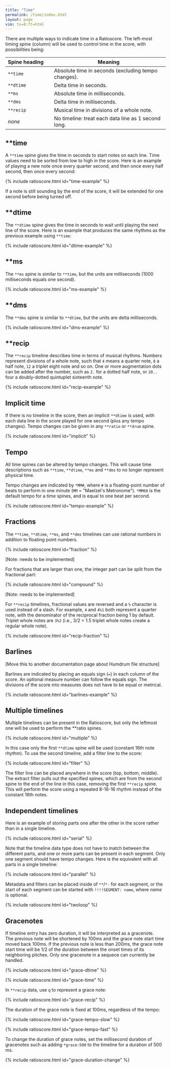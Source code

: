 ```yaml
---
title: "Time"
permalink: /time/index.html
layout: page
vim: ts=8:ft=html
---
```


There are multiple ways to indicate time in a Ratioscore.   The
left-most timing spine (column) will be used to control time in the
score, with possibilities being:

| Spine&nbsp;heading&nbsp;&nbsp;&nbsp;&nbsp; | Meaning                  |
| -------------- | ---------------------------------------------------- |
| `**time`       | Absolute time in seconds (excluding tempo changes).  |
| `**dtime`      | Delta time in seconds.                               |
| `**ms`         | Absolute time in milliseconds.                       |
| `**dms`        | Delta time in milliseconds.                          |
| `**recip`      | Musical time in divisions of a whole note.           |
| *none*         | No timeline: treat each data line as 1 second long.  |



<h2> **time </h2>

A `**time` spine gives the time in seconds to start notes on each
line.  Time values need to be sorted from low to high in the score.
Here is an example of playing a new note once every quarter second,
and then once every half second, then once every second:

{% include ratioscore.html id="time-example" %}
<script type="application/x-ratioscore" id="time-example">
**time	**ratio	**ratio	**ratio
*	*Ikoto	*Ikoto	*Ikoto
*	*ref:C3	*ref:C4	*ref:C5
0	1	.	.
0.25	.	1	.
0.5	.	.	1
0.75	2	.	.
1.25	.	2	.
1.75	.	.	2
2.25	3	.	.
3.25	.	3	.
4.25	.	.	3
5.25	0	.	.
6.25	.	0	.
7.25	.	.	0
*-	*-	*-	*-
</script>

If a note is still sounding by the end of the score, it will be
extended for one second before being turned off.



<h2> **dtime </h2>

The `**dtime` spine gives the time in seconds to wait until playing
the next line of the score.  Here is an example that produces the
same rhythms as the previous example using `**time`:

{% include ratioscore.html id="dtime-example" %}
<script type="application/x-ratioscore" id="dtime-example">
**dtime	**ratio	**ratio	**ratio
*	*Ikoto	*Ikoto	*Ikoto
*	*ref:C3	*ref:C4	*ref:C5
0.25	1	.	.
0.25	.	1	.
0.25	.	.	1
0.50	2	.	.
0.50	.	2	.
0.50	.	.	2
1.00	3	.	.
1.00	.	3	.
1.00	.	.	3
1.00	0	.	.
1.00	.	0	.
1.00	.	.	0
*-	*-	*-	*-
</script>



<h2> **ms </h2>

The `**ms` spine is similar to `**time`, but the units are milliseconds
(1000 milliseconds equals one second).

{% include ratioscore.html id="ms-example" %}
<script type="application/x-ratioscore" id="ms-example">
**ms	**ratio	**ratio	**ratio
*	*Ikoto	*Ikoto	*Ikoto
*	*ref:C3	*ref:C4	*ref:C5
0	1	.	.
250	.	1	.
500	.	.	1
750	2	.	.
1250	.	2	.
1750	.	.	2
2250	3	.	.
3250	.	3	.
4250	.	.	3
5250	0	.	.
6250	.	0	.
7250	.	.	0
*-	*-	*-	*-
</script>



<h2> **dms </h2>

The `**dms` spine is similar to `**dtime`, but the units are delta
milliseconds.

{% include ratioscore.html id="dms-example" %}
<script type="application/x-ratioscore" id="dms-example">
**dms	**ratio	**ratio	**ratio
*	*Ikoto	*Ikoto	*Ikoto
*	*ref:C3	*ref:C4	*ref:C5
250	1	.	.
250	.	1	.
250	.	.	1
500	2	.	.
500	.	2	.
500	.	.	2
1000	3	.	.
1000	.	3	.
1000	.	.	3
1000	0	.	.
1000	.	0	.
1000	.	.	0
*-	*-	*-	*-
</script>


<h2> **recip </h2>

The `**recip` timeline describes time in terms of musical rhythms.
Numbers represent divisions of a whole note, such that `4` means a
quarter note, `8` a half note, `12` a triplet eight note and so on.
One or more augmentation dots can be added after the number, such
as `2.` for a dotted half note, or `20..` four a doubly-dotted
quintuplet sixteenth note.

{% include ratioscore.html id="recip-example" %}
<script type="application/x-ratioscore" id="recip-example">
**recip	**ratio	**ratio	**ratio
*	*Ikoto	*Ikoto	*Ikoto
*	*ref:C3	*ref:C4	*ref:C5
16	1	.	.
16	.	1	.
16	.	.	1
8	2	.	.
8	.	2	.
8	.	.	2
4	3	.	.
4	.	3	.
4	.	.	3
4	0	.	.
4	.	0	.
4	.	.	0
*-	*-	*-	*-
</script>

<h2 data-sidebar="Implicit"> Implicit time </h2>

If there is no timeline in the score, then an implicit `**dtime` is used, with each
data line in the score played for one second (plus any tempo changes).  Tempo changes
can be given in any `**ratio` or `**drum` spine.

{% include ratioscore.html id="implicit" %}
<script type="application/x-ratioscore" id="implicit">
**ratio	**ratio	**ratio
*Ikoto	*Ikoto	*Ikoto
*ref:C3	*ref:C4	*ref:C5
*MM240	*	*
1	.	.
.	1	.
.	.	1
2	.	.
.	2	.
.	.	2
*MM150	*	*
3	.	.
.	3	.
.	.	3
0	.	.
.	0	.
.	.	0
*-	*-	*-
</script>


<h2> Tempo </h2>

All time spines can be altered by tempo changes.  This will cause
time descriptions such as `**time`, `**dtime`, `**ms` and `**dms`
to no longer represent physical time.

Tempo changes are indicated by `*MM#`, where `#` is a floating-point
number of beats to perform in one minute (`MM` = "Maelzel's Metronome").
`*MM60` is the default tempo for a time spines, and is equal to one
beat per second.

{% include ratioscore.html id="tempo-example" %}
<script type="application/x-ratioscore" id="tempo-example">
**recip	**ratio	**ratio
*	*Iorgan	*Iclars
*	*ref:C3	*ref:C4
8	1	.
8	.	2/1
*MM68	*	*
8	3/2	.
8	.	4/3
*MM76	*	*
8	5/4	.
8	.	6/5
*MM82	*	*
8	7/6	.
8	.	8/7
*MM90	*	*
8	9/8	.
8	.	10/9
*MM98	*	*
8	11/10	.
8	.	12/11
*MM106	*	*
8	13/12	.
8	.	14/13
*MM114	*	*
8	15/14	.
8	.	16/15
*MM122	*	*
8	17/16	.
8	.	18/17
*MM130	*	*
8	19/18	.
8	.	20/19
*MM60	*	*
8	1	.
8	.	1
8	0	.
8	.	0
*-	*-	*-
</script>



<h2> Fractions </h2>

The `**time`, `**dtime`, `**ms`, and `**dms` timelines can use rational numbers in 
addition to floating point numbers.

{% include ratioscore.html id="fraction" %}
<script type="application/x-ratioscore" id="fraction">
**dtime	**ratio
*	*Iflt
*	*ref:A3
1/2	1
1/2	2
1/4	1
1/4	2
1/8	1
3/8	2
1/12	1
1/12	2
1/12	1
1/12	2
1/12	1
1/12	2
1	1
*-	*-
</script>
[Note: needs to be implemented]


For fractions that are larger than one, the integer part can be split from
the fractional part:

{% include ratioscore.html id="compound" %}
<script type="application/x-ratioscore" id="compound">
**time	**ratio
*	*Iflt
*	*ref:A3
0	1
1/2	2
1	1
1+1/4	2
1+1/2	1
1+5/8	2
1+6/8	1
2	2
2+1/12	1
2+2/12	2
2+3/12	1
2+4/12	2
2+5/12	1
*-	*-
</script>
[Note: needs to be implemented]


For `**recip` timelines, fractional values are reversed and a `%` character is used
instead of a slash.  For example, `4` and `4%1` both represent a quarter note, with the
denominator of the reciprocal fraction being 1 by default.  Triplet whole notes
are `3%2` (i.e., 3/2 = 1.5 triplet whole notes create a regular whole note).

{% include ratioscore.html id="recip-fraction" %}
<script type="application/x-ratioscore" id="recip-fraction">
**recip	**ratio
*	*Iclars
*MM120	*ref:C3
4	1
8	2
8	1
4	3
8	1
8	4
3%2	1
3%2	5
3%2	1
3	6
3	1
3	7
1	1
*-	*-
</script>

<h2> Barlines </h2>

[Move this to another documentation page about Humdrum file structure]

Barlines are indicated by placing an equals sign (`=`) in each column of the
score.  An optional measure number can follow the equals sign.  The divisions
of the score into measures does not have to be equal or metrical.

{% include ratioscore.html id="barlines-example" %}
<script type="application/x-ratioscore" id="barlines-example">
**dtime	**ratio
*	*Iflt
*	*ref:A3
=1	=1
1	1
2	3
1	2
=2	=2
0.5	3
0.5	2
1	7/2
2	2
=3	=3
2	8/5
1	3/2
1	1
=4	=4
3	11/10H
1	1_h
*-	*-
</script>



<h2 data-sidebar="Multiple"> Multiple timelines </h2>

Multiple timelines can be present in the Ratioscore, but only the leftmost one
will be used to perform the **ratio spines.


{% include ratioscore.html id="multiple" %}
<script type="application/x-ratioscore" id="multiple">
**recip	**recip	**ratio
*	*	*Iflt
*	*	*ref:A3
16	8	1
16	16	2
16	16	1
16	8	2
16	16	1
16	16	2
16	8	1
16	16	2
16	16	1
16	8	2
16	16	1
16	16	2
16	1	1
*-	*-	*-
</script>

In this case only the first `**dtime` spine will be used (constant
16th note rhythm).  To use the second timeline, add a filter line
to the score:

{% include ratioscore.html id="filter" %}
<script type="application/x-ratioscore" id="filter">
!!!filter: extract -s 2-$
**recip	**recip	**ratio
*	*	*Iflt
*	*	*ref:A3
16	8	1
16	16	2
16	16	1
16	8	2
16	16	1
16	16	2
16	8	1
16	16	2
16	16	1
16	8	2
16	16	1
16	16	2
16	1	1
*-	*-	*-
</script>

The filter line can be placed anywhere in the score (top, bottom,
middle).   The extract filter pulls out the specified spines, which
are from the second spine to the end of the line in this case,
removing the first `**recip` spine.  This will perform the score
using a repeated 8-16-16 rhythm instead of the constant 16th notes.

<h2 data-sidebar="Independent"> Independent timelines </h2>


Here is an example of storing parts one after the other in the score
rather than in a single timeline.  

{% include ratioscore.html id="serial" %}
<script type="application/x-ratioscore" id="serial">
**dtime	**ratio
*MM180	*ref:C4
*	*Iclars
1	1
1	9/8
1	5/4
1	4/3
1	3/2
1	5/3
1	15/8
1	2
*-	*-
**recip	**ratio	**drum
*	*ref:B3	*
*	*Ikoto	*
8	0	.
8	2	76
8	.	76
4	15/8	.
4	5/3	.
8	3/2	77
8	.	77
4	4/3	.
4	5/4	76
4	9/8	77
4	1	76 77
*-	*-	*-
</script>

Note that the timeline data type does not have to match
between the different parts, and one or more parts can
be present in each segment.  Only one segment
should have tempo changes.  Here is the equivalent with
all parts in a single timeline:

{% include ratioscore.html id="parallel" %}
<script type="application/x-ratioscore" id="parallel">
**dtime	**ratio	**ratio	**drum
*MM180	*ref:C4	*ref:B3	*
*	*Iclars	*Ikoto	*
0.5	1	0	.
0.5	.	2	76
0.5	9/8	.	76
0.5	.	15/8	.
0.5	5/4	.	.
0.5	.	5/3	.
0.5	4/3	.	.
0.5	.	3/2	77
0.5	3/2	.	77
0.5	.	4/3	.
0.5	5/3	.	.
0.5	.	5/4	76
0.5	15/8	.	.
0.5	.	9/8	77
0.5	2	.	.
0.5	.	1	76 77
0.5	0	.	.
*-	*-	*-	*-
</script>


Metadata and filters can be placed inside of `**`/`*-` for each
segment, or the start of each segment can be started with
`!!!!SEGMENT: name`, where <i>name</i> is optional.



{% include ratioscore.html id="twoloop" %}
<script type="application/x-ratioscore" id="twoloop">
!!!!SEGMENT: melody
**dtime	**ratio
!!!filter: myank -m 0,1,2,3,2,1*5,3*3,2*4,1,2,1,2,3*2,4
=0	=0
*	*ref:C2
*	*I#70
=1	=1
1	5
0.4	4
0.6	6
=2	=2
1	5
0.6	6
0.4	4
=3	=3
0.3	3
0.2	5H
0.2	5*9/8_
0.4	5_h
1	3
=4	=4
2	1
=	=
*-	*-
!!!!SEGMENT: rhythm
**recip	**drum	**drum	**drum
!!!filter: myank -m 1*13
=1	=1	=1	=1
8	76	.	45
16	.	77	.
16	.	77	.
8	76	.	.
24	.	.	55
22	.	77	.
20	76	.	.
18	.	77	66
16	76	.	.
4	76	77	.
=2	=2	=2	=2
*-	*-	*-	*-
</script>


<h2> Gracenotes </h2>

If timeline entry has zero duration, it will be interpreted as a gracenote.  
The previous note will be shortened by 100ms and the grace note start time
moved back 100ms.  If the previous note is less than 200ms, the grace note
start time will be 1/2 of the duration between the onset times of its
neighboring pitches.  Only one gracenote in a sequece can currently be handled.

{% include ratioscore.html id="grace-dtime" %}
<script type="application/x-ratioscore" id="grace-dtime">
**dtime	**ratio
*	*I#25
*	*ref:G3
1	1
0	9/4
1	2
0	7/5
1	3/2
1	1
*-	*-
</script>

{% include ratioscore.html id="grace-time" %}
<script type="application/x-ratioscore" id="grace-time">
**time	**ratio
*	*I#25
*	*ref:G3
0	1
1	9/4
1	2
2	7/5
2	3/2
3	1
*-	*-
</script>

In `**recip` data, use `q` to represent a grace note:

{% include ratioscore.html id="grace-recip" %}
<script type="application/x-ratioscore" id="grace-recip">
**recip	**ratio
*	*I#25
*	*ref:G3
4	1
q	9/4
4	2
q	7/5
4	3/2
4	1
*-	*-
</script>


The duration of the grace note is fixed at 100ms, regardless of the tempo:


{% include ratioscore.html id="grace-tempo-slow" %}
<script type="application/x-ratioscore" id="grace-tempo-slow">
**dtime	**ratio
*MM20	*I#25
*	*ref:G3
1	1
0	9/4
1	2
0	7/5
1	3/2
1	1
*-	*-
</script>


{% include ratioscore.html id="grace-tempo-fast" %}
<script type="application/x-ratioscore" id="grace-tempo-fast">
**dtime	**ratio
*MM160	*I#25
*	*ref:G3
1	1
0	9/4
1	2
0	7/5
1	3/2
1	1
*-	*-
</script>

To change the duration of grace notes, set the millisecond duration
of gracenotes such as adding `*grace:500` to the timeline for a duration
of 500 ms.

{% include ratioscore.html id="grace-duration-change" %}
<script type="application/x-ratioscore" id="grace-duration-change">
**dtime	**ratio
*MM20	*I#25
*	*ref:G3
1	1
0	9/4
1	2
*grace:500	*
0	7/5
1	3/2
1	1
*-	*-
</script>



